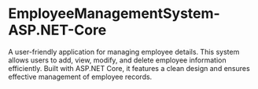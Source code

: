 # EmployeeManagementSystem-ASP.NET-Core
 A user-friendly application for managing employee details. This system allows users to add, view, modify, and delete employee information efficiently. Built with ASP.NET Core, it features a clean design and ensures effective management of employee records.
